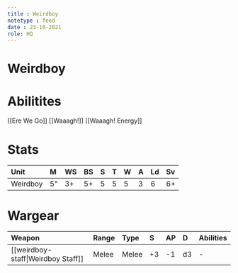 ```yaml
---
title : Weirdboy
notetype : feed
date : 23-10-2021
role: HQ
---
```

# Weirdboy

# Abilitites
[[Ere We Go]]
[[Waaagh!]]
[[Waaagh! Energy]]

# Stats
| Unit     | M   | WS  | BS  | S   | T   | W   | A   | Ld  | Sv  |
|:-------- |:--- |:--- |:--- |:--- |:--- |:--- |:--- |:--- |:--- |
| Weirdboy | 5"  | 3+  | 5+  | 5   | 5   | 5   | 3   | 6   | 6+  |

# Wargear
| Weapon             | Range | Type  | S   | AP  | D   | Abilities |
|:------------------ |:----- |:----- |:--- |:--- |:--- |:--------- |
| [[weirdboy-staff\|Weirdboy Staff]] | Melee | Melee | +3  | -1  | d3  | -         |